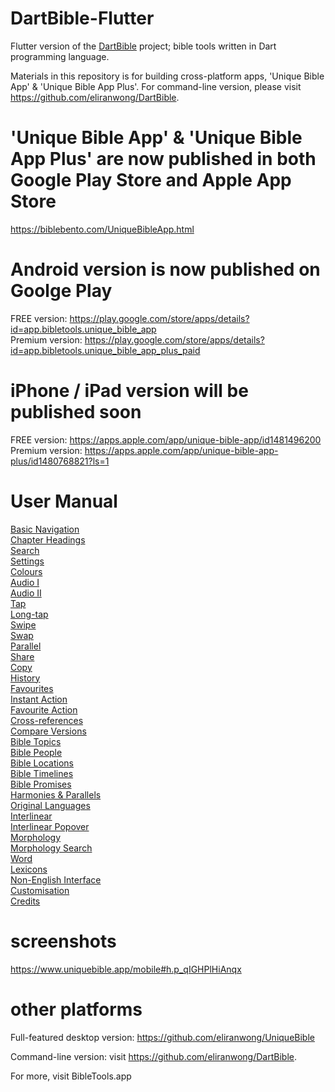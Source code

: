 # DartBible-Flutter
Flutter version of the <a href="https://github.com/eliranwong/DartBible">DartBible</a> project; bible tools written in Dart programming language.

Materials in this repository is for building cross-platform apps, 'Unique Bible App' & 'Unique Bible App Plus'.
For command-line version, please visit https://github.com/eliranwong/DartBible.

# 'Unique Bible App' & 'Unique Bible App Plus' are now published in both Google Play Store and Apple App Store

<a href='https://biblebento.com/UniqueBibleApp.html'>https://biblebento.com/UniqueBibleApp.html</a>

# Android version is now published on Goolge Play

FREE version: <a href='https://play.google.com/store/apps/details?id=app.bibletools.unique_bible_app'>https://play.google.com/store/apps/details?id=app.bibletools.unique_bible_app</a><br>
Premium version: <a href='https://play.google.com/store/apps/details?id=app.bibletools.unique_bible_app_plus_paid'>https://play.google.com/store/apps/details?id=app.bibletools.unique_bible_app_plus_paid</a>

# iPhone / iPad version will be published soon

FREE version: <a href='https://apps.apple.com/app/unique-bible-app/id1481496200'>https://apps.apple.com/app/unique-bible-app/id1481496200</a><br>
Premium version: <a href='https://apps.apple.com/app/unique-bible-app-plus/id1480768821?ls=1'>https://apps.apple.com/app/unique-bible-app-plus/id1480768821?ls=1</a>

# User Manual

<a href='https://www.uniquebible.app/mobile/basic-navigation'>Basic Navigation</a><br>
<a href='https://www.uniquebible.app/mobile/chapter-headings'>Chapter Headings</a><br>
<a href='https://www.uniquebible.app/mobile/search'>Search</a><br>
<a href='https://www.uniquebible.app/mobile/settings'>Settings</a><br>
<a href='https://www.uniquebible.app/mobile/colours'>Colours</a><br>
<a href='https://www.uniquebible.app/mobile/audio-i'>Audio I</a><br>
<a href='https://www.uniquebible.app/mobile/audio-ii'>Audio II</a><br>
<a href='https://www.uniquebible.app/mobile/tap'>Tap</a><br>
<a href='https://www.uniquebible.app/mobile/long-tap'>Long-tap</a><br>
<a href='https://www.uniquebible.app/mobile/swipe'>Swipe</a><br>
<a href='https://www.uniquebible.app/mobile/swap'>Swap</a><br>
<a href='https://www.uniquebible.app/mobile/parallel'>Parallel</a><br>
<a href='https://www.uniquebible.app/mobile/share'>Share</a><br>
<a href='https://www.uniquebible.app/mobile/copy'>Copy</a><br>
<a href='https://www.uniquebible.app/mobile/history'>History</a><br>
<a href='https://www.uniquebible.app/mobile/favourites'>Favourites</a><br>
<a href='https://www.uniquebible.app/mobile/instant-action'>Instant Action</a><br>
<a href='https://www.uniquebible.app/mobile/favourite-action'>Favourite Action</a><br>
<a href='https://www.uniquebible.app/mobile/cross-references'>Cross-references</a><br>
<a href='https://www.uniquebible.app/mobile/compare-versions'>Compare Versions</a><br>
<a href='https://www.uniquebible.app/mobile/bible-topics'>Bible Topics</a><br>
<a href='https://www.uniquebible.app/mobile/bible-people'>Bible People</a><br>
<a href='https://www.uniquebible.app/mobile/bible-locations'>Bible Locations</a><br>
<a href='https://www.uniquebible.app/mobile/bible-timelines'>Bible Timelines</a><br>
<a href='https://www.uniquebible.app/mobile/bible-promises'>Bible Promises</a><br>
<a href='https://www.uniquebible.app/mobile/harmonies-parallels'>Harmonies & Parallels</a><br>
<a href='https://www.uniquebible.app/mobile/original-languages'>Original Languages</a><br>
<a href='https://www.uniquebible.app/mobile/interlinear'>Interlinear</a><br>
<a href='https://www.uniquebible.app/mobile/interlinear-popover'>Interlinear Popover</a><br>
<a href='https://www.uniquebible.app/mobile/morphology'>Morphology</a><br>
<a href='https://www.uniquebible.app/mobile/morphology-search'>Morphology Search</a><br>
<a href='https://www.uniquebible.app/mobile/word'>Word</a><br>
<a href='https://www.uniquebible.app/mobile/lexicons'>Lexicons</a><br>
<a href='https://www.uniquebible.app/mobile/non-english-interface'>Non-English Interface</a><br>
<a href='https://www.uniquebible.app/mobile/customisation'>Customisation</a><br>
<a href='https://www.uniquebible.app/mobile/credits'>Credits</a>

# screenshots

<a href='https://www.uniquebible.app/mobile#h.p_qIGHPlHiAnqx'>https://www.uniquebible.app/mobile#h.p_qIGHPlHiAnqx</a>

# other platforms

Full-featured desktop version: https://github.com/eliranwong/UniqueBible

Command-line version: visit https://github.com/eliranwong/DartBible.

For more, visit BibleTools.app
